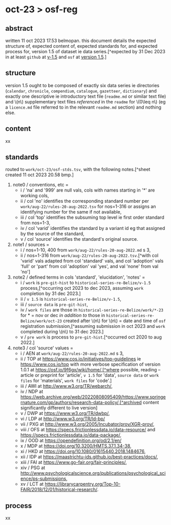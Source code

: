 # oct-23 > osf-reg
## abstract
written 11 oct 2023 17.53 belmopan. this document details the expected structure of, expected content of, expected standards for, and expected process for, version 1.5 of dataset ie data series.[^expected by 31 Dec 2023 in at least `github` at [v-1.5](https://github.com/aenavidad/historical-series-re-Belize/tree/main/v-1.5) and `osf` at [version 1.5](https://osf.io/27mx5/).]

## structure
version 1.5 ought to be composed of exactly six data series ie directories (`calendar`, `chronicle`, `compendium`, `catalogue`, `gazetteer`, `dictionary`) and exactly one descriptive ie introductory text file (`readme.md` or similar text file) and \\(n\\) supplementary text files *referenced* in the `readme` for \\(0\leq n\\) (eg a `licence.md` file referred to in the relevant `readme.md` section) and nothing else.

## content
xx

## standards
routed to `work/oct-23/osf-stds.tsv`, with the following notes.[^sheet created 11 oct 2023 20.58 bmp.]

1. note0 / conventions, etc = 
    - i / 'na' and '999' are null vals, cols with names starting in '\*' are working cols,
    - ii / col 'no' identifies the corresponding standard number per `work/aug-22/rules-20-aug-2022.tsv` for nos=1-316 or assigns an identifying number for the same if not available, 
    - iii / col 'top' identifies the subsuming top level ie first order standard from nos=1-3, 
    - iv / col 'varid' identifies the standard by a variant id eg that assigned by the source of the standard,
    - v / col 'source' identifies the standard's original source. 
2. note1 / sources = 
    - i / nos=1-10, 400 from `work/aug-22/rules-20-aug-2022.md` s 3,
    - ii / nos=1-316 from `work/aug-22/rules-20-aug-2022.tsv`.[^with col 'varid' vals adapted from col 'standard' vals, and col 'adoption' vals 'full' or 'part' from col 'adoption' val 'yes', and val 'none' from val 'no']
3. note2 / defined terms in cols 'standard', 'elucidation', 'notes' = 
    - i / `work` is `pre-git-hist` to `historical-series-re-Belize/v-1.5` process,[^occurring oct 2023 to dec 2023, assuming `work` completion by 31 dec 2023.] 
    - ii / `v 1.5` is `historical-series-re-Belize/v-1.5`, 
    - iii / `source data` is `pre-git-hist`, 
    - iv / `work files` are those in `historical-series-re-Belize/work/*-23` for \* = nov or dec *in addition to* those in `historical-series-re-Belize/work/oct-23` created after \\(n\\) for \\(n\\) = date and time of `osf` registration submission,[^assuming submission in oct 2023 and `work` completed during \\(n\\) to 31 dec 2023.]
    - v / `pre work` is process to `pre-git-hist`.[^occurred oct 2020 to aug 2022.]
4. note3 / col 'source' values = 
    - i / AEN at `work/aug-22/rules-20-aug-2022.md` s 3,
    - ii / TOP at https://www.cos.io/initiatives/top-guidelines ie https://www.cos.io/top with more verbose specification of version 1.0.1 at https://osf.io/9f6gx/wiki/home/,[^where possible, reading – article or preprint for 'article', `v 1.5` for 'data', `source data` or `work files` for 'materials', `work files` for 'code'.]
    - iii / AWI at http://www.w3.org/TR/webarch/,
    - iv / NDP at https://web.archive.org/web/20220808095409/https://www.springernature.com/gp/authors/research-data-policy/,[^archived content significantly different to live version]
    - v / DWP at https://www.w3.org/TR/dwbp/,
    - vi / LDP at http://www.w3.org/TR/ld-bp/
    - vii / PXG at http://www.w3.org/2005/Incubator/prov/XGR-prov/,
    - viii / OFS at https://specs.frictionlessdata.io/data-resource/ and https://specs.frictionlessdata.io/data-package/,
    - ix / OOD at https://opendefinition.org/od/2.1/en/
    - x / MDP at https://doi.org/10.3200/HMTS.37.1.34-38,
    - xi / HKD at https://doi.org/10.1080/01615440.2018.1484676,
    - xii / IDP at https://maastrichtu-ids.github.io/best-practices/docs/,
    - xiii / FAI at https://www.go-fair.org/fair-principles/,
    - xiv / PSG at http://www.psychologicalscience.org/publications/psychological_science/ps-submissions,
    - xv / LCT at https://librarycarpentry.org/Top-10-FAIR/2018/12/01/historical-research/.

## process
xx
